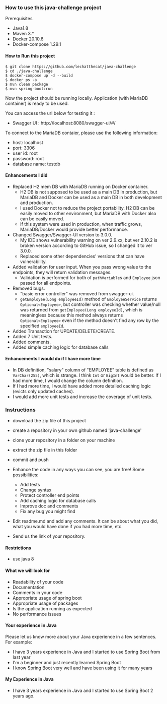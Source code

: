 ### How to use this java-challenge project

Prerequisites
- Java1.8
- Maven 3.*
- Docker 20.10.6
- Docker-compose 1.29.1

#### How to Run this project
```
$ git clone https://github.com/lechatthecat/java-challenge
$ cd ./java-challenge
$ docker-compose up -d --build
$ docker ps -a
$ mvn clean package
$ mvn spring-boot:run
```

Now the project should be running locally.
Application (with MariaDB container) is ready to be used.

You can access the url below for testing it :

- Swagger UI : http://localhost:8080/swagger-ui/#/

To connect to the MariaDB contaier, please use the following information:
- host: localhost
- port: 3306
- user id: root
- password: root
- database name: testdb

#### Enhancements I did
- Replaced H2 mem DB with MariaDB running on Docker container.
  - H2 DB is not supposed to be used as a main DB in production, but MariaDB and Docker can be used as a main DB in both development and production.
  - I used Docker not to reduce the project portability. H2 DB can be easily moved to other environment, but MariaDB with Docker also can be easily moved.
  - If this system were used in production, when traffic grows, MariaDB/Docker would provide better performance.
- Changed Swagger/Swagger-UI version to 3.0.0.
  - My IDE shows vulnerability warning on ver 2.9.xx, but ver 2.10.2 is broken version according to GitHub issue, so I changed it to ver 3.0.0.
  - Replaced some other dependencies' versions that can have vulnerability.
- Added validation for user input. When you pass wrong value to the endpoints, they will return validation messages.
  - Validation is performed for both of `pathVariable`s and `Employee` json passed for all endpoints.
- Removed bugs.
  - "basic error controller" was removed from swagger-ui.
  - `getEmployee(Long employeeId)` method of `EmoloyeeService` returns `Optional<Employee>`, but controller was checking whether value/null was returned from `getEmployee(Long employeeId)`, which is meaningless because this method always returns `Optional<Employee>` even if the method doesn't find any row by the specified `employeeId`.   
- Added Transaction for UPDATE/DELETE/CREATE.
- Added 7 Unit tests.
- Added comments.
- Added simple caching logic for database calls

#### Enhancements I would do if I have more time
- In DB definition, "salary" column of "EMPLOYEE" table is defined as `VarChar(255)`, which is strange. I think `Int` or `BigInt` would be better. If I had more time, I would change the column definition.
- If I had more time, I would have added more detailed caching logic (evicts only updated caches).
- I would add more unit tests and increase the coverage of unit tests.

### Instructions

- download the zip file of this project
- create a repository in your own github named 'java-challenge'
- clone your repository in a folder on your machine
- extract the zip file in this folder
- commit and push

- Enhance the code in any ways you can see, you are free! Some possibilities:
  - Add tests
  - Change syntax
  - Protect controller end points
  - Add caching logic for database calls
  - Improve doc and comments
  - Fix any bug you might find
- Edit readme.md and add any comments. It can be about what you did, what you would have done if you had more time, etc.
- Send us the link of your repository.

#### Restrictions
- use java 8


#### What we will look for
- Readability of your code
- Documentation
- Comments in your code 
- Appropriate usage of spring boot
- Appropriate usage of packages
- Is the application running as expected
- No performance issues

#### Your experience in Java

Please let us know more about your Java experience in a few sentences. For example:

- I have 3 years experience in Java and I started to use Spring Boot from last year
- I'm a beginner and just recently learned Spring Boot
- I know Spring Boot very well and have been using it for many years

#### My Experience in Java
- I have 3 years experience in Java and I started to use Spring Boot 2 years ago.
